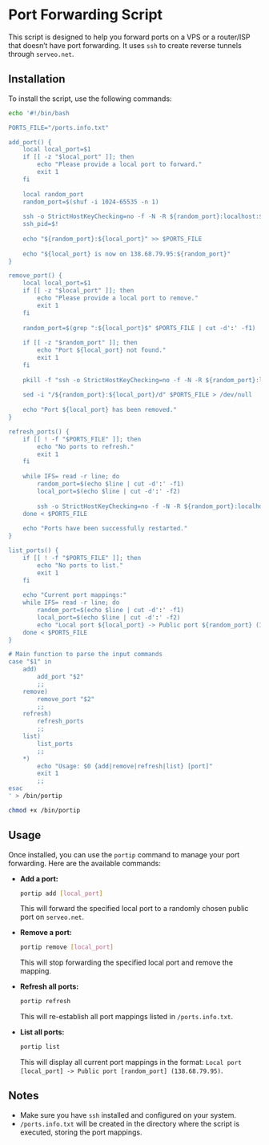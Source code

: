 # Port Forwarding Script

This script is designed to help you forward ports on a VPS or a router/ISP that doesn’t have port forwarding. It uses `ssh` to create reverse tunnels through `serveo.net`.

## Installation

To install the script, use the following commands:

```bash
echo '#!/bin/bash

PORTS_FILE="/ports.info.txt"

add_port() {
    local local_port=$1
    if [[ -z "$local_port" ]]; then
        echo "Please provide a local port to forward."
        exit 1
    fi
    
    local random_port
    random_port=$(shuf -i 1024-65535 -n 1)
    
    ssh -o StrictHostKeyChecking=no -f -N -R ${random_port}:localhost:${local_port} serveo.net > /dev/null &
    ssh_pid=$!
    
    echo "${random_port}:${local_port}" >> $PORTS_FILE
    
    echo "${local_port} is now on 138.68.79.95:${random_port}"
}

remove_port() {
    local local_port=$1
    if [[ -z "$local_port" ]]; then
        echo "Please provide a local port to remove."
        exit 1
    fi
    
    random_port=$(grep ":${local_port}$" $PORTS_FILE | cut -d':' -f1)
    
    if [[ -z "$random_port" ]]; then
        echo "Port ${local_port} not found."
        exit 1
    fi
    
    pkill -f "ssh -o StrictHostKeyChecking=no -f -N -R ${random_port}:localhost:${local_port} serveo.net" > /dev/null
    
    sed -i "/${random_port}:${local_port}/d" $PORTS_FILE > /dev/null
    
    echo "Port ${local_port} has been removed."
}

refresh_ports() {
    if [[ ! -f "$PORTS_FILE" ]]; then
        echo "No ports to refresh."
        exit 1
    fi
    
    while IFS= read -r line; do
        random_port=$(echo $line | cut -d':' -f1)
        local_port=$(echo $line | cut -d':' -f2)
        
        ssh -o StrictHostKeyChecking=no -f -N -R ${random_port}:localhost:${local_port} serveo.net > /dev/null &
    done < $PORTS_FILE
    
    echo "Ports have been successfully restarted."
}

list_ports() {
    if [[ ! -f "$PORTS_FILE" ]]; then
        echo "No ports to list."
        exit 1
    fi
    
    echo "Current port mappings:"
    while IFS= read -r line; do
        random_port=$(echo $line | cut -d':' -f1)
        local_port=$(echo $line | cut -d':' -f2)
        echo "Local port ${local_port} -> Public port ${random_port} (138.68.79.95)"
    done < $PORTS_FILE
}

# Main function to parse the input commands
case "$1" in
    add)
        add_port "$2"
        ;;
    remove)
        remove_port "$2"
        ;;
    refresh)
        refresh_ports
        ;;
    list)
        list_ports
        ;;
    *)
        echo "Usage: $0 {add|remove|refresh|list} [port]"
        exit 1
        ;;
esac
' > /bin/portip

chmod +x /bin/portip
```

## Usage

Once installed, you can use the `portip` command to manage your port forwarding. Here are the available commands:

- **Add a port:**

    ```bash
    portip add [local_port]
    ```

    This will forward the specified local port to a randomly chosen public port on `serveo.net`.

- **Remove a port:**

    ```bash
    portip remove [local_port]
    ```

    This will stop forwarding the specified local port and remove the mapping.

- **Refresh all ports:**

    ```bash
    portip refresh
    ```

    This will re-establish all port mappings listed in `/ports.info.txt`.

- **List all ports:**

    ```bash
    portip list
    ```

    This will display all current port mappings in the format: `Local port [local_port] -> Public port [random_port] (138.68.79.95)`.

## Notes

- Make sure you have `ssh` installed and configured on your system.
- `/ports.info.txt` will be created in the directory where the script is executed, storing the port mappings.

